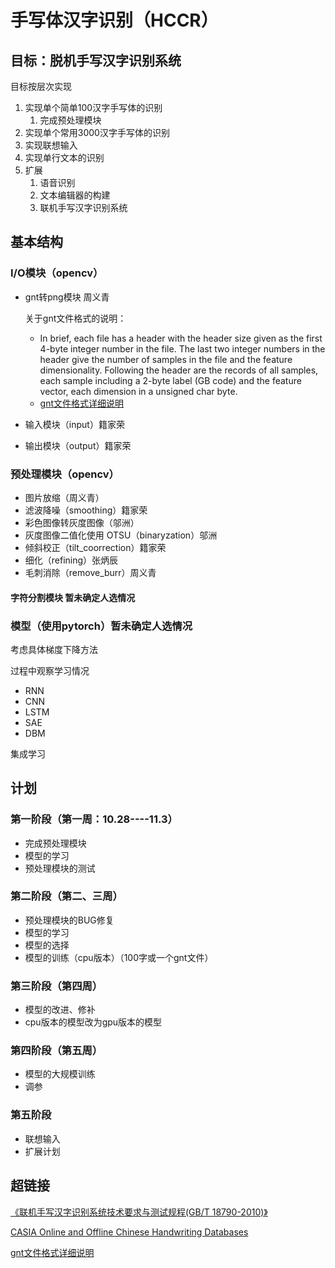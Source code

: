 #  手写体汉字识别（HCCR）

## 目标：脱机手写汉字识别系统

目标按层次实现

1. 实现单个简单100汉字手写体的识别
   1. 完成预处理模块
2. 实现单个常用3000汉字手写体的识别
3. 实现联想输入
4. 实现单行文本的识别
5. 扩展
   1. 语音识别 
   2. 文本编辑器的构建
   3. 联机手写汉字识别系统

## 基本结构

### I/O模块（opencv）

- gnt转png模块 周义青

  关于gnt文件格式的说明：

  - In brief, each file has a header with the header size given as the first 4-byte integer number in the file. The last two integer numbers in the header give the number of samples in the file and the feature dimensionality. Following the header are the records of all samples, each sample including a 2-byte label (GB code) and the feature vector, each dimension in a unsigned char byte. 
  - [gnt文件格式详细说明]( http://www.nlpr.ia.ac.cn/databases/download/feature_data/FileFormat-mpf.pdf )

- 输入模块（input）籍家荣

- 输出模块（output）籍家荣

### 预处理模块（opencv）

- 图片放缩（周义青）
- 滤波降噪（smoothing）籍家荣
- 彩色图像转灰度图像（邬洲）
- 灰度图像二值化使用 OTSU（binaryzation）邬洲
- 倾斜校正（tilt_coorrection）籍家荣
- 细化（refining）张炳辰
- 毛刺消除（remove_burr）周义青

#### 字符分割模块 暂未确定人选情况

### 模型（使用pytorch）暂未确定人选情况

考虑具体梯度下降方法

过程中观察学习情况

- RNN
- CNN
- LSTM
- SAE
- DBM

集成学习

## 计划

### 第一阶段（第一周：10.28----11.3）

- 完成预处理模块
- 模型的学习
- 预处理模块的测试

### 第二阶段（第二、三周）

- 预处理模块的BUG修复
- 模型的学习
- 模型的选择
- 模型的训练（cpu版本）（100字或一个gnt文件）

### 第三阶段（第四周）

- 模型的改进、修补
- cpu版本的模型改为gpu版本的模型

### 第四阶段（第五周）

- 模型的大规模训练
- 调参

### 第五阶段

- 联想输入
- 扩展计划

## 超链接

[《联机手写汉字识别系统技术要求与测试规程(GB/T 18790-2010)》]( https://wenku.baidu.com/view/3ea05fe603d276a20029bd64783e0912a2167cab.html )

[CASIA Online and Offline Chinese Handwriting Databases]( http://www.nlpr.ia.ac.cn/databases/handwriting/Download.html )

[gnt文件格式详细说明]( http://www.nlpr.ia.ac.cn/databases/download/feature_data/FileFormat-mpf.pdf )